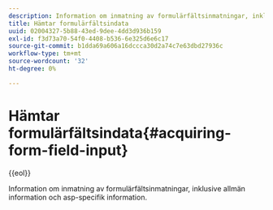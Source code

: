 ```yaml
---
description: Information om inmatning av formulärfältsinmatningar, inklusive allmän information och asp-specifik information.
title: Hämtar formulärfältsindata
uuid: 02004327-5b88-43ed-9dee-4dd3d936b159
exl-id: f3d73a70-54f0-4408-b536-6e325d6e6c17
source-git-commit: b1dda69a606a16dccca30d2a74c7e63dbd27936c
workflow-type: tm+mt
source-wordcount: '32'
ht-degree: 0%

---
```


# Hämtar formulärfältsindata{#acquiring-form-field-input}

{{eol}}

Information om inmatning av formulärfältsinmatningar, inklusive allmän information och asp-specifik information.

